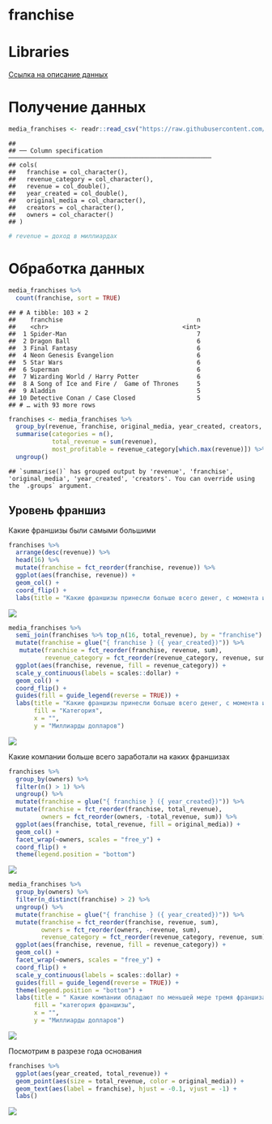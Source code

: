 franchise
================

# Libraries

[Ссылка на описание
данных](https://github.com/rfordatascience/tidytuesday/tree/master/data/2019/2019-07-02)

# Получение данных

``` r
media_franchises <- readr::read_csv("https://raw.githubusercontent.com/rfordatascience/tidytuesday/master/data/2019/2019-07-02/media_franchises.csv")
```

    ## 
    ## ── Column specification ────────────────────────────────────────────────────────
    ## cols(
    ##   franchise = col_character(),
    ##   revenue_category = col_character(),
    ##   revenue = col_double(),
    ##   year_created = col_double(),
    ##   original_media = col_character(),
    ##   creators = col_character(),
    ##   owners = col_character()
    ## )

``` r
# revenue = доход в миллиардах
```

# Обработка данных

``` r
media_franchises %>% 
  count(franchise, sort = TRUE)
```

    ## # A tibble: 103 × 2
    ##    franchise                                     n
    ##    <chr>                                     <int>
    ##  1 Spider-Man                                    7
    ##  2 Dragon Ball                                   6
    ##  3 Final Fantasy                                 6
    ##  4 Neon Genesis Evangelion                       6
    ##  5 Star Wars                                     6
    ##  6 Superman                                      6
    ##  7 Wizarding World / Harry Potter                6
    ##  8 A Song of Ice and Fire /  Game of Thrones     5
    ##  9 Aladdin                                       5
    ## 10 Detective Conan / Case Closed                 5
    ## # … with 93 more rows

``` r
franchises <- media_franchises %>% 
  group_by(revenue, franchise, original_media, year_created, creators, owners) %>% 
  summarise(categories = n(),
            total_revenue = sum(revenue),
            most_profitable = revenue_category[which.max(revenue)]) %>% 
  ungroup()
```

    ## `summarise()` has grouped output by 'revenue', 'franchise', 'original_media', 'year_created', 'creators'. You can override using the `.groups` argument.

## Уровень франшиз

Какие франшизы были самыми большими

``` r
franchises %>% 
  arrange(desc(revenue)) %>% 
  head(16) %>% 
  mutate(franchise = fct_reorder(franchise, revenue)) %>% 
  ggplot(aes(franchise, revenue)) +
  geom_col() +
  coord_flip() +
  labs(title = "Какие франшизы принесли больше всего денег, с момента их создания")
```

![](franshice_files/figure-gfm/unnamed-chunk-4-1.png)<!-- -->

``` r
media_franchises %>% 
  semi_join(franchises %>% top_n(16, total_revenue), by = "franchise") %>% 
  mutate(franchise = glue("{ franchise } ({ year_created})")) %>% 
   mutate(franchise = fct_reorder(franchise, revenue, sum),
          revenue_category = fct_reorder(revenue_category, revenue, sum)) %>% 
  ggplot(aes(franchise, revenue, fill = revenue_category)) +
  scale_y_continuous(labels = scales::dollar) +
  geom_col() +
  coord_flip() +
  guides(fill = guide_legend(reverse = TRUE)) +
  labs(title = "Какие франшизы принесли больше всего денег, с момента их создания",
       fill = "Категория",
       x = "",
       y = "Миллиарды долларов")
```

![](franshice_files/figure-gfm/unnamed-chunk-5-1.png)<!-- -->

Какие компании больше всего заработали на каких франшизах

``` r
franchises %>% 
  group_by(owners) %>% 
  filter(n() > 1) %>% 
  ungroup() %>% 
  mutate(franchise = glue("{ franchise } ({ year_created})")) %>% 
  mutate(franchise = fct_reorder(franchise, total_revenue),
         owners = fct_reorder(owners, -total_revenue, sum)) %>% 
  ggplot(aes(franchise, total_revenue, fill = original_media)) +
  geom_col() +
  facet_wrap(~owners, scales = "free_y") +
  coord_flip() +
  theme(legend.position = "bottom")
```

![](franshice_files/figure-gfm/unnamed-chunk-6-1.png)<!-- -->

``` r
media_franchises %>% 
  group_by(owners) %>% 
  filter(n_distinct(franchise) > 2) %>% 
  ungroup() %>% 
  mutate(franchise = glue("{ franchise } ({ year_created})")) %>% 
  mutate(franchise = fct_reorder(franchise, revenue, sum),
         owners = fct_reorder(owners, -revenue, sum),
         revenue_category = fct_reorder(revenue_category, revenue, sum)) %>%
  ggplot(aes(franchise, revenue, fill = revenue_category)) +
  geom_col() +
  facet_wrap(~owners, scales = "free_y") +
  coord_flip() +
  scale_y_continuous(labels = scales::dollar) +
  guides(fill = guide_legend(reverse = TRUE)) +
  theme(legend.position = "bottom") +
  labs(title = " Какие компании обладают по меньшей мере тремя франшизами",
       fill = "категория франшизы",
       x = "",
       y = "Миллиарды долларов")
```

![](franshice_files/figure-gfm/unnamed-chunk-7-1.png)<!-- -->

Посмотрим в разрезе года основания

``` r
franchises %>% 
  ggplot(aes(year_created, total_revenue)) +
  geom_point(aes(size = total_revenue, color = original_media)) +
  geom_text(aes(label = franchise), hjust = -0.1, vjust = -1) +
  labs()
```

![](franshice_files/figure-gfm/unnamed-chunk-8-1.png)<!-- -->

